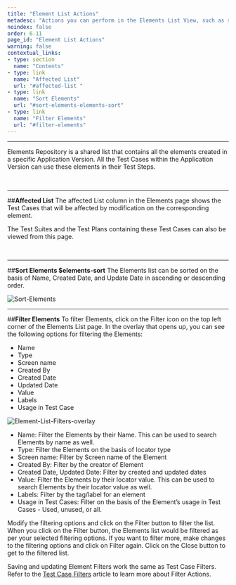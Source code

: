 ```yaml
---
title: "Element List Actions"
metadesc: "Actions you can perform in the Elements List View, such as search, sort and filter."
noindex: false
order: 6.11
page_id: "Element List Actions"
warning: false
contextual_links:
- type: section
  name: "Contents"
- type: link
  name: "Affected List"
  url: "#affected-list "
- type: link
  name: "Sort Elements"
  url: "#sort-elements-elements-sort"
- type: link
  name: "Filter Elements"
  url: "#filter-elements"
---
```


---

Elements Repository is a shared list that contains all the elements created in a specific Application Version. All the Test Cases within the Application Version can use these elements in their Test Steps.

<br>

---
##**Affected List**
The affected List column in the Elements page shows the Test Cases that will be affected by modification on the corresponding element.

The Test Suites and the Test Plans containing these Test Cases can also be viewed from this page.

<br>

---
##**Sort Elements $elements-sort**
The Elements list can be sorted on the basis of Name, Created Date, and Update Date in ascending or descending order.

![Sort-Elements](https://s3.amazonaws.com/static-docs.testsigma.com/new_images/elements/overview/Sort-Elements.png)


---
##**Filter Elements**
To filter Elements, click on the Filter icon on the top left corner of the Elements List page. In the overlay that opens up, you can see the following options for filtering the Elements:
* Name
* Type
* Screen name
* Created By
* Created Date
* Updated Date
* Value
* Labels
* Usage in Test Case

![Element-List-Filters-overlay](https://s3.amazonaws.com/static-docs.testsigma.com/new_images/elements/overview/Element-List-Filters-overlay.png)

* Name: Filter the Elements by their Name. This can be used to search Elements by name as well.
* Type: Filter the Elements on the basis of locator type
* Screen name: Filter by Screen name of the Element
* Created By: Filter by the creator of Element
* Created Date, Updated Date: Filter by created and updated dates
* Value: Filter the Elements by their locator value. This can be used to search Elements by their locator value as well.
* Labels: Filter by the tag/label for an element
* Usage in Test Cases: Filter on the basis of the Element’s usage in Test Cases - Used, unused, or all.

Modify the filtering options and click on the Filter button to filter the list. 
When you click on the Filter button, the Elements list would be filtered as per your selected filtering options. If you want to filter more, make changes to the filtering options and click on Filter again.
Click on the Close button to get to the filtered list.

Saving and updating Element Filters work the same as Test Case Filters. Refer to the [Test Case Filters](https://testsigma.com/docs/test-cases/manage/filters/) article to learn more about Filter Actions.


